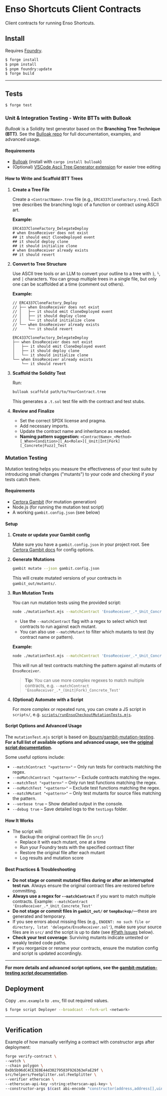 # Enso Shortcuts Client Contracts

Client contracts for running Enso Shortcuts.

## Install

Requires [Foundry](https://getfoundry.sh/).

```bash
$ forge install
$ pnpm install
$ pnpm foundry:update
$ forge build
```

---

## Tests

```bash
$ forge test
```

### Unit & Integration Testing - Write BTTs with Bulloak

_Bulloak_ is a Solidity test generator based on the **Branching Tree Technique
(BTT)**. See the [Bulloak repo](https://github.com/alexfertel/bulloak) for full
documentation, examples, and advanced usage.

#### **Requirements**

- [Bulloak](https://github.com/alexfertel/bulloak) (install with
  `cargo install bulloak`)
- (Optional)
  [VSCode Ascii Tree Generator extension](https://marketplace.visualstudio.com/items?itemName=aprilandjan.ascii-tree-generator)
  for easier tree editing

#### **How to Write and Scaffold BTT Trees**

1. **Create a Tree File**

   Create a `<ContractName>.tree` file (e.g., `ERC4337CloneFactory.tree`). Each
   tree describes the branching logic of a function or contract using ASCII art.

   **Example:**

   ```
   ERC4337CloneFactory_DelegateDeploy
   # when EnsoReceiver does not exist
   ## it should emit CloneDeployed event
   ## it should deploy clone
   ## it should initialize clone
   # when EnsoReceiver already exists
   ## it should revert
   ```

2. **Convert to Tree Structure**

   Use ASCII tree tools or an LLM to convert your outline to a tree with `├`,
   `└`, and `│` characters. You can group multiple trees in a single file, but
   only one can be scaffolded at a time (comment out others).

   **Example:**

   ```tree
   // ERC4337CloneFactory_Deploy
   // ├── when EnsoReceiver does not exist
   // │   ├── it should emit CloneDeployed event
   // │   ├── it should deploy clone
   // │   └── it should initialize clone
   // └── when EnsoReceiver already exists
   //     └── it should revert

   ERC4337CloneFactory_DelegateDeploy
   ├── when EnsoReceiver does not exist
   │   ├── it should emit CloneDeployed event
   │   ├── it should deploy clone
   │   └── it should initialize clone
   └── when EnsoReceiver already exists
       └── it should revert
   ```

3. **Scaffold the Solidity Test**

   Run:

   ```sh
   bulloak scaffold path/to/YourContract.tree
   ```

   This generates a `.t.sol` test file with the contract and test stubs.

4. **Review and Finalize**
   - Set the correct SPDX license and pragma.
   - Add necessary imports.
   - Update the contract name and inheritance as needed.
   - **Naming pattern suggestion:**
     `<ContractName>_<Method>[_When<Condition>][_As<Role>][_Unit|Int|Fork][_Concrete|Fuzz]_Test`

### Mutation Testing

Mutation testing helps you measure the effectiveness of your test suite by
introducing small changes ("mutants") to your code and checking if your tests
catch them.

#### **Requirements**

- [Certora Gambit](https://github.com/Certora/gambit) (for mutation generation)
- Node.js (for running the mutation test script)
- A working `gambit.config.json` (see below)

#### **Setup**

1. **Create or update your Gambit config**

   Make sure you have a `gambit.config.json` in your project root. See
   [Certora Gambit docs](https://github.com/Certora/gambit) for config options.

2. **Generate Mutations**

   ```sh
   gambit mutate --json gambit.config.json
   ```

   This will create mutated versions of your contracts in `gambit_out/mutants/`.

3. **Run Mutation Tests**

   You can run mutation tests using the provided script:

   ```sh
   node ./mutationTest.mjs --matchContract 'EnsoReceiver_.*_Unit_Concrete_Test'
   ```

   - Use the `--matchContract` flag with a regex to select which test contracts
     to run against each mutant.
   - You can also use `--matchMutant` to filter which mutants to test (by
     contract name or pattern).

   **Example:**

   ```sh
   node ./mutationTest.mjs --matchContract 'EnsoReceiver_.*_Unit_Concrete_Test' --matchMutant EnsoReceiver
   ```

   This will run all test contracts matching the pattern against all mutants of
   `EnsoReceiver`.

   > **Tip:** You can use more complex regexes to match multiple contracts, e.g.
   > `--matchContract 'EnsoReceiver_.*_(Unit|Fork)_Concrete_Test'`

4. **(Optional) Automate with a Script**

   For more complex or repeated runs, you can create a JS script in `scripts/`,
   e.g.
   [`scripts/runEnsoCheckoutMutationTests.mjs`](./scripts/runEnsoCheckoutMutationTests.mjs).

#### **Script Options and Advanced Usage**

The `mutationTest.mjs` script is based on
[ibourn/gambit-mutation-testing](https://github.com/ibourn/gambit-mutation-testing?tab=readme-ov-file#script-options-to-refine-test-execution).
**For a full list of available options and advanced usage, see the
[original script documentation](https://github.com/ibourn/gambit-mutation-testing?tab=readme-ov-file#script-options-to-refine-test-execution).**

Some useful options include:

- `--matchContract "<pattern>"` – Only run tests for contracts matching the
  regex.
- `--noMatchContract "<pattern>"` – Exclude contracts matching the regex.
- `--matchTest "<pattern>"` – Only run test functions matching the regex.
- `--noMatchTest "<pattern>"` – Exclude test functions matching the regex.
- `--matchMutant "<pattern>"` – Only test mutants for source files matching the
  pattern.
- `--verbose true` – Show detailed output in the console.
- `--debug true` – Save detailed logs to the `testLogs` folder.

#### **How It Works**

- The script will:
  - Backup the original contract file (in `src/`)
  - Replace it with each mutant, one at a time
  - Run your Foundry tests with the specified contract filter
  - Restore the original file after each mutant
  - Log results and mutation score

#### **Best Practices & Troubleshooting**

- **Do not stage or commit mutated files during or after an interrupted test
  run**. Always ensure the original contract files are restored before
  committing.
- **Always use a regex for `--matchContract`** if you want to match multiple
  contracts. Example: `--matchContract 'EnsoReceiver_.*_Unit_Concrete_Test'`
- **Do not stage or commit files in `gambit_out/` or `tempBackup/`**—these are
  generated and temporary.
- If you see errors about missing files (e.g.,
  `ENOENT: no such file or directory, lstat 'delegate/EnsoReceiver.sol'`), make
  sure your source files are in `src/` and the script is up to date (see
  [#Path Issues](#path-issues) below).
- **Check your test coverage**: Surviving mutants indicate untested or weakly
  tested code paths.
- If you reorganize or rename your contracts, ensure the mutation config and
  script is updated accordingly.

---

**For more details and advanced script options, see the
[gambit-mutation-testing script documentation](https://github.com/ibourn/gambit-mutation-testing?tab=readme-ov-file#script-options-to-refine-test-execution).**

## Deployment

Copy `.env.example` to `.env`, fill out required values.

```bash
$ forge script Deployer --broadcast --fork-url <network>
```

---

## Verification

Example of how manually verifying a contract with constructor args after
deployment:

```sh
forge verify-contract \
--watch \
--chain polygon \
0xDb5b96dC4CE3E0E44d30279583F926363eFaE29f \
src/helpers/FeeSplitter.sol:FeeSplitter \
--verifier etherscan \
--etherscan-api-key <string:etherscan-api-key> \
--constructor-args $(cast abi-encode "constructor(address,address[],uint16[])" "0x6AA68C46eD86161eB318b1396F7b79E386e88676" "[0xBfC330020E3267Cea008718f1712f1dA7F0d32A9,0x6AA68C46eD86161eB318b1396F7b79E386e88676]" "[1,1]")
```
